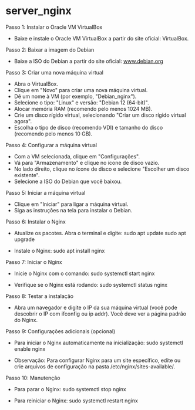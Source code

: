 # server_nginx

Passo 1: Instalar o Oracle VM VirtualBox
  - Baixe e instale o Oracle VM VirtualBox a partir do site oficial: VirtualBox.

Passo 2: Baixar a imagem do Debian
  - Baixe a ISO do Debian a partir do site oficial: www.debian.org

Passo 3: Criar uma nova máquina virtual
  - Abra o VirtualBox.
  - Clique em "Novo" para criar uma nova máquina virtual.
  - Dê um nome à VM (por exemplo, "Debian_nginx").
  - Selecione o tipo: "Linux" e versão: "Debian 12 (64-bit)".
  - Alocar memória RAM (recomendo pelo menos 1024 MB).
  - Crie um disco rígido virtual, selecionando "Criar um disco rígido virtual agora".
  - Escolha o tipo de disco (recomendo VDI) e tamanho do disco (recomendo pelo menos 10 GB).
    
Passo 4: Configurar a máquina virtual
  - Com a VM selecionada, clique em "Configurações".
  - Vá para "Armazenamento" e clique no ícone de disco vazio.
  - No lado direito, clique no ícone de disco e selecione "Escolher um disco existente".
  - Selecione a ISO do Debian que você baixou.

Passo 5: Iniciar a máquina virtual
  - Clique em "Iniciar" para ligar a máquina virtual.
  - Siga as instruções na tela para instalar o Debian.
    
Passo 6: Instalar o Nginx
- Atualize os pacotes. Abra o terminal e digite:
  sudo apt update
  sudo apt upgrade

- Instale o Nginx:
  sudo apt install nginx

Passo 7: Iniciar o Nginx
- Inicie o Nginx com o comando:
  sudo systemctl start nginx
  
- Verifique se o Nginx está rodando:
  sudo systemctl status nginx
  
Passo 8: Testar a instalação
- Abra um navegador e digite o IP da sua máquina virtual (você pode descobrir o IP com ifconfig ou ip addr).
  Você deve ver a página padrão do Nginx.

Passo 9: Configurações adicionais (opcional)
- Para iniciar o Nginx automaticamente na inicialização:
  sudo systemctl enable nginx
  
- Observação: Para configurar Nginx para um site específico, edite ou crie arquivos de configuração na pasta /etc/nginx/sites-available/.

Passo 10: Manutenção
- Para parar o Nginx:
  sudo systemctl stop nginx
  
- Para reiniciar o Nginx:
  sudo systemctl restart nginx

